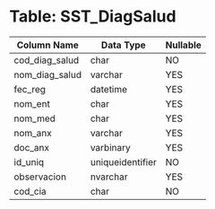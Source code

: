 # Table: SST_DiagSalud

| Column Name | Data Type | Nullable |
|-------------|-----------|----------|
| cod_diag_salud | char | NO |
| nom_diag_salud | varchar | YES |
| fec_reg | datetime | YES |
| nom_ent | char | YES |
| nom_med | char | YES |
| nom_anx | varchar | YES |
| doc_anx | varbinary | YES |
| id_uniq | uniqueidentifier | NO |
| observacion | nvarchar | YES |
| cod_cia | char | NO |
